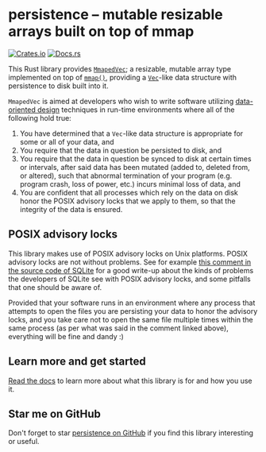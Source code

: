 # persistence – mutable resizable arrays built on top of mmap

[![Crates.io](https://img.shields.io/crates/v/persistence.svg)](https://crates.io/crates/persistence) [![Docs.rs](https://docs.rs/persistence/badge.svg)](https://docs.rs/persistence/)

This Rust library provides [`MmapedVec`](https://docs.rs/persistence/0.0.3/persistence/struct.MmapedVec.html);
a resizable, mutable array type implemented on top of
[`mmap()`](https://pubs.opengroup.org/onlinepubs/7908799/xsh/mmap.html),
providing a [`Vec`](https://doc.rust-lang.org/std/vec/struct.Vec.html)-like data structure
with persistence to disk built into it.

`MmapedVec` is aimed at developers who wish to write software utilizing
[data-oriented design](https://en.wikipedia.org/wiki/Data-oriented_design)
techniques in run-time environments where all of the following hold true:

  1. You have determined that a `Vec`-like data structure is appropriate for some
     or all of your data, and
  2. You require that the data in question be persisted to disk, and
  3. You require that the data in question be synced to disk at certain times
     or intervals, after said data has been mutated (added to, deleted from, or altered),
     such that abnormal termination of your program (e.g. program crash, loss of power, etc.)
     incurs minimal loss of data, and
  4. You are confident that all processes which rely on the data on disk honor the
     POSIX advisory locks that we apply to them, so that the integrity of the data is ensured.

## POSIX advisory locks

This library makes use of POSIX advisory locks on Unix platforms. POSIX advisory locks are
not without problems. See for example
[this comment in the source code of SQLite](https://www.sqlite.org/src/artifact/c230a7a24?ln=994-1081)
for a good write-up about the kinds of problems the developers of SQLite
see with POSIX advisory locks, and some pitfalls that one should be aware of.

Provided that your software runs in an environment where any process that attempts to open
the files you are persisting your data to honor the advisory locks, and you take care not
to open the same file multiple times within the same process (as per what was said in the
comment linked above), everything will be fine and dandy :)

## Learn more and get started

[Read the docs](https://docs.rs/persistence/) to learn more
about what this library is for and how you use it.

## Star me on GitHub

Don't forget to star [persistence on GitHub](https://github.com/ctsrc/persistence)
if you find this library interesting or useful.

